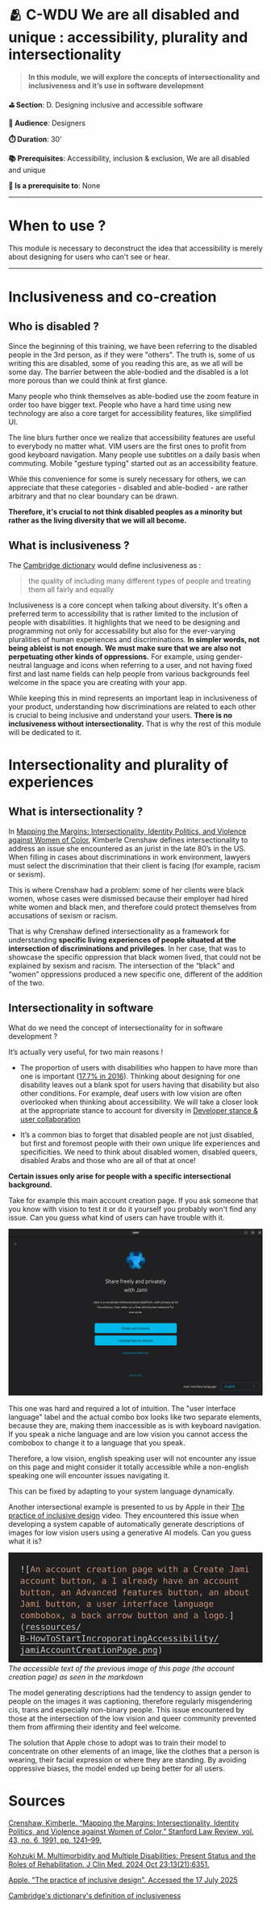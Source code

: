 # 🫂 C-WDU We are all disabled and unique : accessibility, plurality and intersectionality

>**In this module, we will explore the concepts of intersectionality and inclusiveness and it’s use in software development**

**⛳️ Section**: D. Designing inclusive and accessible software

**👥 Audience**: Designers

**⏱️ ️Duration**: 30'

**📚 Prerequisites**: Accessibility, inclusion & exclusion, We are all disabled and unique

**📖 Is a prerequisite to**: None

---


# When to use ?

This module is necessary to deconstruct the idea that accessibility is merely about designing for users who can't see or hear.

---

# Inclusiveness and co-creation
## Who is disabled ?

Since the beginning of this training, we have been referring to the disabled people in the 3rd person, as if they were "others". The truth is, some of us writing this are disabled, some of you reading this are, as we all will be some day. The barrier between the able-bodied and the disabled is a lot more porous than we could think at first glance.

Many people who think themselves as able-bodied use the zoom feature in order too have bigger text. People who have a hard time using new technology are also a core target for accessibility features, like simplified UI.

The line blurs further once we realize that accessibility features are useful to everybody no matter what. VIM users are the first ones to profit from good keyboard navigation. Many people use subtitles on a daily basis when commuting. Mobile "gesture typing" started out as an accessibility feature.

While this convenience for some is surely necessary for others, we can appreciate that these categories - disabled and able-bodied - are rather arbitrary and that no clear boundary can be drawn.

**Therefore, it's crucial to not think disabled peoples as a minority but rather as the living diversity that we will all become.**

## What is inclusiveness ?

The [Cambridge dictionary](https://dictionary.cambridge.org/dictionary/english/inclusiveness) would define inclusiveness as :
>the quality of including many different types of people and treating them all fairly and equally

Inclusiveness is a core concept when talking about diversity. It's often a preferred term to accessibility that is rather limited to the inclusion of people with disabilities. It highlights that we need to be designing and programming not only for accessability but also for the ever-varying pluralities of human experiences and discriminations. **In simpler words, not being ableist is not enough. We must make sure that we are also not perpetuating other kinds of oppressions.** For example, using gender-neutral language and icons when referring to a user, and not having fixed first and last name fields can help people from various backgrounds feel welcome in the space you are creating with your app.

While keeping this in mind represents an important leap in inclusiveness of your product, understanding how discriminations are related to each other is crucial to being inclusive and understand your users. **There is no inclusiveness without intersectionality.** That is why the rest of this module will be dedicated to it.

# Intersectionality and plurality of experiences

## What is intersectionality ?

In [Mapping the Margins: Intersectionality, Identity Politics, and Violence against Women of Color](https://www.jstor.org/stable/1229039), Kimberle Crenshaw defines intersectionality to address an issue she encountered as an jurist in the late 80’s in the US. When filling in cases about discriminations in work environment, lawyers must select the discrimination that their client is facing (for example, racism or sexism).

This is where Crenshaw had a problem: some of her clients were black women, whose cases were dismissed because their employer had hired white women and black men, and therefore could protect themselves from accusations of sexism or racism.

That is why Crenshaw defined intersectionality as a framework for understanding **specific living experiences of people situated at the intersection of discriminations and privileges**. In her case, that was to showcase the specific oppression that black women lived, that could not be explained by sexism and racism. The intersection of the “black” and “women” oppressions produced a new specific one, different of the addition of the two.

## Intersectionality in software

What do we need the concept of intersectionality for in software development ?

It’s actually very useful, for two main reasons !

- The proportion of users with disabilities who happen to have more than one is important ([17.7% in 2016](https://pmc.ncbi.nlm.nih.gov/articles/PMC11545900/)). Thinking about designing for one disability leaves out a blank spot for users having that disability but also other conditions. For example, deaf users with low vision are often overlooked when thinking about accessibility. We will take a closer look at the appropriate stance to account for diversity in [Developer stance & user collaboration](B-DSU.md)

- It’s a common bias to forget that disabled people are not just disabled, but first and foremost people with their own unique life experiences and specificities. We need to think about disabled women, disabled queers, disabled Arabs and those who are all of that at once!

**Certain issues only arise for people with a specific intersectional background.**

Take for example this main account creation page. If you ask someone that you know with vision to test it or do it yourself you probably won't find any issue. Can you guess what kind of users can have trouble with it.

![A screenshot of an account creation page with a Create Jami account button, a I already have an account button, an Advanced features button, an about Jami button, a user interface language combobox, a back arrow button and a logo.](ressources/B-HowToStartIncroporatingAccessibility/jamiAccountCreationPage.png)

This one was hard and required a lot of intuition. The "user interface language" label and the actual combo box looks like two separate elements, because they are, making them inaccessible as is with keyboard navigation. If you speak a niche language and are low vision you cannot access the combobox to change it to a language that you speak.

Therefore, a low vision, english speaking user will not encounter any issue on this page and might consider it totally accessible while a non-english speaking one will encounter issues navigating it.

This can be fixed by adapting to your system language dynamically.

Another intersectional example is presented to us by Apple in their [The practice of inclusive design](https://developer.apple.com/videos/play/wwdc2021/10275/) video. They encountered this issue when developing a system capable of automatically generate descriptions of images for low vision users using a generative AI models. Can you guess what it is?

![The accessible text of the previous image of this page (the account creation page) as seen in the markdown](ressources/B-HowToStartIncroporatingAccessibility/accessibleDescription.png)
*The accessible text of the previous image of this page (the account creation page) as seen in the markdown*

The model generating descriptions had the tendency to assign gender to people on the images it was captioning, therefore regularly misgendering cis, trans and especially non-binary people. This issue encountered by those at the intersection of the low vision and queer community prevented them from affirming their identity and feel welcome.

The solution that Apple chose to adopt was to train their model to concentrate on other elements of an image, like the clothes that a person is wearing, their facial expression or where they are standing. By avoiding oppressive biases, the model ended up being better for all users.



# Sources
[Crenshaw, Kimberle. “Mapping the Margins: Intersectionality, Identity Politics, and Violence against Women of Color.” Stanford Law Review, vol. 43, no. 6, 1991, pp. 1241–99.](https://www.jstor.org/stable/1229039)

[Kohzuki M. Multimorbidity and Multiple Disabilities: Present Status and the Roles of Rehabilitation. J Clin Med. 2024 Oct 23;13(21):6351.](https://pmc.ncbi.nlm.nih.gov/articles/PMC11545900/)

[Apple. "The practice of inclusive design". Accessed the 17 July 2025](https://developer.apple.com/videos/play/wwdc2021/10275/)

[Cambridge's dictionary's definition of inclusiveness](https://dictionary.cambridge.org/dictionary/english/inclusiveness)

